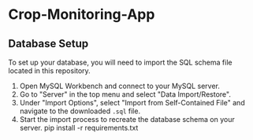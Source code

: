 # Crop-Monitoring-App
## Database Setup
To set up your database, you will need to import the SQL schema file located in this repository.

1. Open MySQL Workbench and connect to your MySQL server.
2. Go to "Server" in the top menu and select "Data Import/Restore".
3. Under "Import Options", select "Import from Self-Contained File" and navigate to the downloaded `.sql` file.
4. Start the import process to recreate the database schema on your server.
pip install -r requirements.txt
